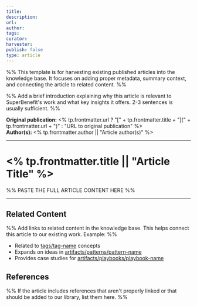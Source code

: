```yaml
---
title: 
description: 
url: 
author: 
tags: 
curator: 
harvester: 
publish: false
type: article
---
```

%% This template is for harvesting existing published articles into the knowledge base. It focuses on adding proper metadata, summary context, and connecting the article to related content. %%

%% Add a brief introduction explaining why this article is relevant to SuperBenefit's work and what key insights it offers. 2-3 sentences is usually sufficient. %%

**Original publication:** <% tp.frontmatter.url ? "[" + tp.frontmatter.title + "](" + tp.frontmatter.url + ")" : "URL to original publication" %>  
**Author(s):** <% tp.frontmatter.author || "Article author(s)" %>

---

# <% tp.frontmatter.title || "Article Title" %>

%% PASTE THE FULL ARTICLE CONTENT HERE %%

---

## Related Content

%% Add links to related content in the knowledge base. This helps connect this article to our existing work. Example: %%

- Related to [tags/tag-name](tags/tag-name) concepts
- Expands on ideas in [artifacts/patterns/pattern-name](artifacts/patterns/pattern-name)
- Provides case studies for [artifacts/playbooks/playbook-name](artifacts/playbooks/playbook-name)

## References

%% If the article includes references that aren't properly linked or that should be added to our library, list them here. %%